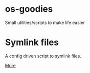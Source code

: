 # os-goodies
Small utilities/scripts to make life easier

# Symlink files

A config driven script to symlink files.<br>

[More](link_files/README.md)
